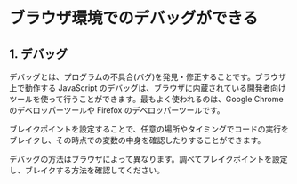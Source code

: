 # ブラウザ環境でのデバッグができる

## 1. デバッグ

デバッグとは、プログラムの不具合(バグ)を発見・修正することです。ブラウザ上で動作する JavaScript のデバッグは、ブラウザに内蔵されている開発者向けツールを使って行うことができます。最もよく使われるのは、Google Chrome のデベロッパーツールや Firefox のデベロッパーツールです。

ブレイクポイントを設定することで、任意の場所やタイミングでコードの実行をブレイクし、その時点での変数の中身を確認したりすることができます。

デバッグの方法はブラウザによって異なります。調べてブレイクポイントを設定し、ブレイクする方法を確認してください。
